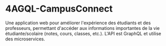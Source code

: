 # 4AGQL-CampusConnect
 Une application web pour améliorer l'expérience des étudiants et des professeurs, permettant d'accéder aux informations importantes de la vie étudiante/scolaire (notes, cours, classes, etc.). L'API est GraphQL et utilise des microservices.
